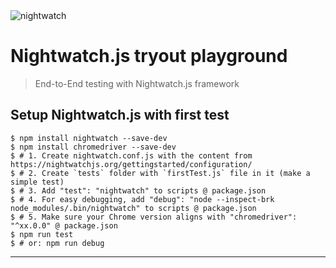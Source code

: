 <img src="https://i.ibb.co/Ltx76n2/8040.jpg" title="nightwatch" alt="nightwatch"/>

# Nightwatch.js tryout playground

> End-to-End testing with Nightwatch.js framework

## Setup Nightwatch.js with first test

```shell
$ npm install nightwatch --save-dev
$ npm install chromedriver --save-dev
$ # 1. Create nightwatch.conf.js with the content from https://nightwatchjs.org/gettingstarted/configuration/
$ # 2. Create `tests` folder with `firstTest.js` file in it (make a simple test)
$ # 3. Add "test": "nightwatch" to scripts @ package.json
$ # 4. For easy debugging, add "debug": "node --inspect-brk node_modules/.bin/nightwatch" to scripts @ package.json
$ # 5. Make sure your Chrome version aligns with "chromedriver": "^xx.0.0" @ package.json
$ npm run test
$ # or: npm run debug
```

---
